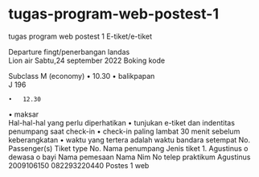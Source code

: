 # tugas-program-web-postest-1
tugas program web postest 1
E-tiket/e-tiket


Departure fingt/penerbangan landas	
Lion air	Sabtu,24 september 2022	Boking kode

Subclass M (economy)	•	10.30
•	balikpapan	
   J 196


	•	12.30
•	maksar	
Hal-hal-hal yang perlu diperhatikan
•	tunjukan e-tiket dan indentitas penumpang saat  check-in
•	check-in paling lambat 30 menit sebelum keberangkatan
•	waktu yang tertera adalah waktu bandara setempat
No.	Passenger(s)	Tiket type
No.	Nama penumpang	Jenis tiket
1.
	Agustinus	o	dewasa
o	bayi
	  Nama pemesaan
Nama 
Nim
No telep
praktikum
		Agustinus
2009106150
082293220440
Postes 1 web

